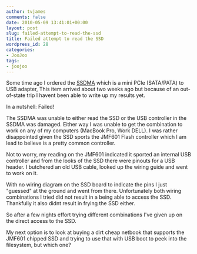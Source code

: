 ```yaml
---
author: tvjames
comments: false
date: 2010-05-09 13:41:01+00:00
layout: post
slug: failed-attempt-to-read-the-ssd
title: Failed attempt to read the SSD
wordpress_id: 28
categories:
- JooJoo
tags:
- joojoo
---
```


Some time ago I ordered the [SSDMA](http://www.hwtools.net/Adapter/SSDMA.html) which is a mini PCIe (SATA/PATA) to USB adapter, This item arrived about two weeks ago but because of an out-of-state trip I havent been able to write up my results yet.





In a nutshell: Failed!





The SSDMA was unable to either read the SSD or the USB controller in the SSDMA was damaged. Either way I was unable to get the combination to work on any of my computers (MacBook Pro, Work DELL). I was rather disappointed given the SSD sports the JMF601 Flash controller which I am lead to believe is a pretty common controller.





Not to worry, my reading on the JMF601 indicated it sported an internal USB controller and from the looks of the SSD there were pinouts for a USB header. I butchered an old USB cable, looked up the wiring guide and went to work on it.





With no wiring diagram on the SSD board to indicate the pins I just "guessed" at the ground and went from there. Unfortunately both wiring combinations I tried did not result in a being able to access the SSD. Thankfully it also didnt result in frying the SSD either.





So after a few nights effort trying different combinations I've given up on the direct access to the SSD.





My next option is to look at buying a dirt cheap netbook that supports the JMF601 chipped SSD and trying to use that with USB boot to peek into the filesystem, but which one?
